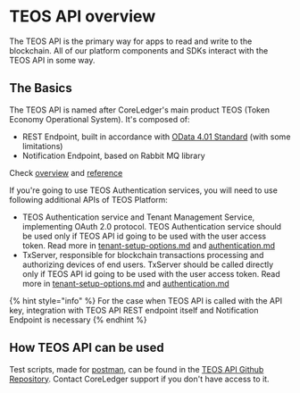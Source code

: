 # TEOS API overview

The TEOS API is the primary way for apps to read and write to the blockchain. All of our platform components and SDKs interact with the TEOS API in some way.

## The Basics

The TEOS API is named after CoreLedger's main product TEOS (Token Economy Operational System). It's composed of:

* REST Endpoint, built in accordance with [OData 4.01 Standard](https://docs.oasis-open.org/odata/odata/v4.01/odata-v4.01-part1-protocol.html) (with some limitations)
* Notification Endpoint, based on Rabbit MQ library

Check [overview](../overview/ "mention") and [reference](../reference/ "mention")

If you're going to use TEOS Authentication services, you will need to use following additional APIs of TEOS Platform:

* TEOS Authentication service and Tenant Management Service, implementing OAuth 2.0 protocol. TEOS Authentication service should be used only if TEOS API id going to be used with the user access token. Read more in [tenant-setup-options.md](architecture-note/tenant-setup-options.md "mention") and [authentication.md](authentication.md "mention")
* TxServer, responsible for blockchain transactions processing and authorizing devices of end users. TxServer should be called directly only if TEOS API id going to be used with the user access token. Read more in [tenant-setup-options.md](architecture-note/tenant-setup-options.md "mention") and [authentication.md](authentication.md "mention")

{% hint style="info" %}
For the case when TEOS API is called with the API key, integration with TEOS API REST endpoint itself and Notification Endpoint is necessary
{% endhint %}

## How TEOS API can be used

Test scripts, made for [postman](https://www.postman.com), can be found in the [TEOS API Github Repository](https://github.com/CoreLedger-TEOS/API). Contact CoreLedger support if you don't have access to it.
